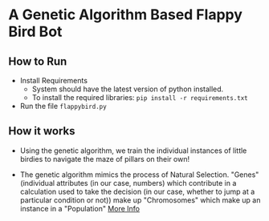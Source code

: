 # A Genetic Algorithm Based Flappy Bird Bot

## How to Run
- Install Requirements
  - System should have the latest version of python installed.
  - To install the required libraries: `pip install -r requirements.txt `
- Run the file `flappybird.py`

## How it works

- Using the genetic algorithm, we train the individual instances of little birdies to navigate the maze of pillars on their own!

- The genetic algorithm mimics the process of Natural Selection. "Genes" (individual attributes (in our case, numbers) which contribute in a calculation used to take the decision (in our case, whether to jump at a particular condition or not)) make up "Chromosomes" which make up an instance in a "Population" [More Info](https://towardsdatascience.com/introduction-to-genetic-algorithms-including-example-code-e396e98d8bf3)

